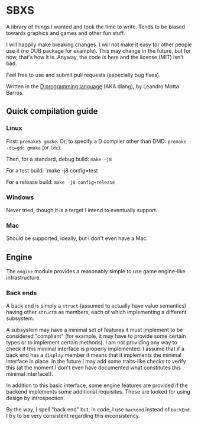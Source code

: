 # SBXS

A library of things I wanted and took the time to write. Tends to be
biased towards graphics and games and other fun stuff.

I will happily make breaking changes. I will not make it easy for other
people use it (no DUB package for example). This may change in the
future, but for now, that's how it is. Anyway, the code is here and the
license (MIT) isn't bad.

Feel free to use and submit pull requests (especially bug fixes).

Written in the [D programming language](https://dlang.org) (AKA
dlang), by Leandro Motta Barros.


## Quick compilation guide

### Linux

First: `premake5 gmake`. Or, to specify a D compiler other than DMD:
`premake --dc=gdc gmake` (or `ldc`).


Then, for a standard, debug build: `make -j8`

For a test build: `make -j8 config=test

For a release build: `make -j8 config=release`

### Windows

Never tried, though it is a target I intend to eventually support.

### Mac

Should be supported, ideally, but I don't even have a Mac.

## Engine

The `engine` module provides a reasonably simple to use game engine-like
infrastructure.

### Back ends

A back end is simply a `struct` (assumed to actually have value
semantics) having other `struct`s as members, each of which implementing
a different subsystem.

A subsystem may have a minimal set of features it must implement to be
considered "compliant" (for example, it may have to provide some certain
types or to implement certain methods). I am not providing any way to
check if this minimal interface is properly implemented. I assume that
if a back end has a `display` member it means that it implements the
minimal interface in place. In the future I may add some traits-like
checks to verify this (at the moment I don't even have documented what
constitutes this minimal interface!).

In addition to this basic interface, some engine features are provided
if the backend implements some additional requisites. These are looked
for using design by introspection.

By the way, I spell "back end" but, in code, I use `backend` instead of
`backEnd`. I try to be very consistent regarding this inconsistency.
